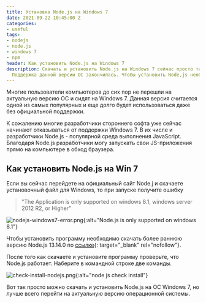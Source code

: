 ```yaml
---
title: Установка Node.js на Windows 7
date: 2021-09-22 10:45:00 Z
categories:
- useful
tags:
- nodejs
- node.js
- windows 7
- npm
header: Как установить Node.js на Windows 7
description: Скачать и установить Node.js на Windows 7 сейчас просто так не получится.
  Поддержка данной версии ОС закончилась. Чтобы установить Node,js необходимо перейти...
---
```


Многие пользователи компьютеров до сих пор не перешли на актуальную версию ОС и сидят на Windows 7. Данная версия считается одной из самых популярных и еще долго будет использоваться даже без официальной поддержки.

К сожалению многие разработчики стороннего софта уже сейчас начинают отказываться от поддержки Windows 7. В их числе и разработчики Node.js - популярной среда выполнения JavaScript. Благодаря Node.js разработчики могу запускать свои JS-приложения прямо на компьютере в обход браузера.

## Как установить Node.js на Win 7

Если вы сейчас перейдете на официальный сайт Node.j и скачаете установочный файл для Windows, то при запуске получите ошибку 

> "The Application is only supported on windows 8.1, windows server 2012 R2, or Higher"

![nodejs-windows7-error.png](/uploads/nodejs-windows7-error.png){:alt="Node.js is only supported on windows 8.1"}

Чтобы установить программу необходимо скачать более раннюю версию Node.js 13.14.0 по [ссылке](https://nodejs.org/download/release/v13.14.0/){: target="_blank" rel="nofollow"}.

<div>
<script async src="//pagead2.googlesyndication.com/pagead/js/adsbygoogle.js"></script>
<!-- html blog article adaptive -->
<ins class="adsbygoogle"
     style="display:block"
     data-ad-client="ca-pub-7700451254687983"
     data-ad-slot="1629640353"
     data-ad-format="auto"
     data-full-width-responsive="true"></ins>
<script>
(adsbygoogle = window.adsbygoogle || []).push({});
</script>
</div>

После того как скачаете и установите программу проверьте, что Node.js работает. Наберите в командной строке две команды.

![check-install-nodejs.png](/uploads/check-install-nodejs.png){:alt="node js check install"}

Вот так просто можно скачать и установить Node.js на ОС Windows 7, но лучше всего перейти на актуальную версию операционной системы.